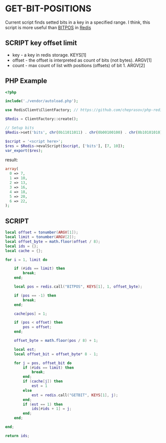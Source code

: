 # GET-BIT-POSITIONS
Current script finds setted bits in a key in a specified range.
I think, this script is more useful than [BITPOS](https://redis.io/commands/bitpos) in [Redis](https://redis.io)

## SCRIPT key offset limit
- key - a key in redis storage. KEYS[1]
- offset - the offset is interpreted as count of bits (not bytes). ARGV[1]
- count - max count of list with positions (offsets) of bit 1. ARGV[2]

## PHP Example

```php
<?php

include('./vendor/autoload.php');

use RedisClient\ClientFactory; // https://github.com/cheprasov/php-redis-client

$Redis = ClientFactory::create();

// Setup bits
$Redis->set('bits', chr(0b11011011) . chr(0b00100100) . chr(0b10101010));

$script = '<script here>';
$res = $Redis->evalScript($script, ['bits'], [7, 10]);
var_export($res);
```
result:
```php
array(
  0 => 7,
  1 => 10,
  2 => 13,
  3 => 16,
  4 => 18,
  5 => 20,
  6 => 22,
);
```

## SCRIPT

```lua
local offset = tonumber(ARGV[1]);
local limit = tonumber(ARGV[2]);
local offset_byte = math.floor(offset / 8);
local ids = {};
local cache = {};

for i = 1, limit do

    if (#ids == limit) then
        break;
    end;

    local pos = redis.call("BITPOS", KEYS[1], 1, offset_byte);

    if (pos == -1) then
        break;
    end;

    cache[pos] = 1;

    if (pos < offset) then
        pos = offset;
    end;

    offset_byte = math.floor(pos / 8) + 1;

    local est;
    local offset_bit = offset_byte* 8 - 1;

    for j = pos, offset_bit do
        if (#ids == limit) then
            break;
        end;
        if (cache[j]) then
            est = 1
        else
            est = redis.call("GETBIT", KEYS[1], j);
        end;
        if (est == 1) then
            ids[#ids + 1] = j;
        end;
    end;

end;

return ids;
```
